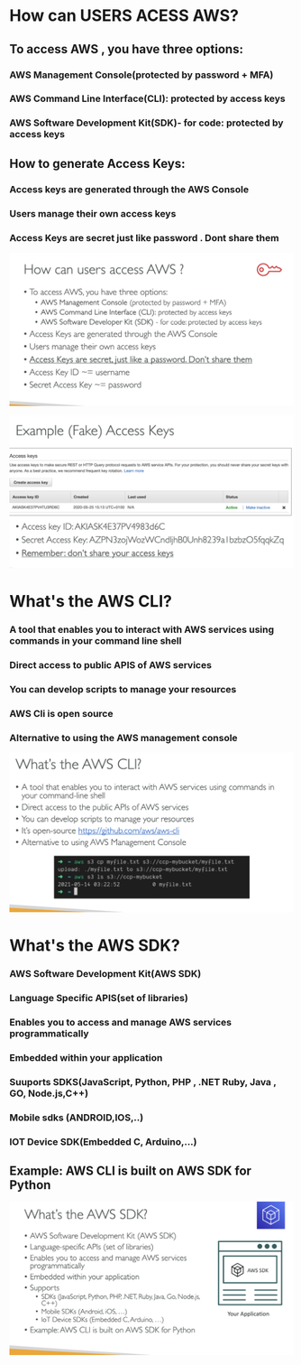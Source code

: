 # How can USERS ACESS AWS?

## To access AWS , you have three options:

### AWS Management Console(protected by password + MFA)

### AWS Command Line Interface(CLI): protected by access keys

### AWS Software Development Kit(SDK)- for code: protected by access keys

## How to generate Access Keys:

### Access keys are generated through the AWS Console

### Users manage their own access keys

### Access Keys are secret just like password . Dont share them

[![Slide 1](../Slides/Slide1.png)](../Slides/Slide1.png)

[![Slide 2](../Slides/Slide2.png)](../Slides/Slide2.png)

# What's the AWS CLI?

### A tool that enables you to interact with AWS services using commands in your command line shell

### Direct access to public APIS of AWS services

### You can develop scripts to manage your resources

### AWS Cli is open source

### Alternative to using the AWS management console

[![Slide 3](../Slides/Slide3.png)](../Slides/Slide3.png)

# What's the AWS SDK?

### AWS Software Development Kit(AWS SDK)

### Language Specific APIS(set of libraries)

### Enables you to access and manage AWS services programmatically

### Embedded within your application

### Suuports SDKS(JavaScript, Python, PHP , .NET Ruby, Java , GO, Node.js,C++)

### Mobile sdks (ANDROID,IOS,..)

### IOT Device SDK(Embedded C, Arduino,...)

## Example: AWS CLI is built on AWS SDK for Python

[![Slide 4](../Slides/Slide4.png)](../Slides/Slide4.png)
